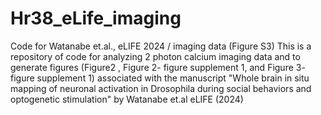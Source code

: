 # Hr38_eLife_imaging
Code for Watanabe et.al., eLIFE 2024 / imaging data (Figure S3)
This is a repository of code for analyzing 2 photon calcium imaging data and to generate figures (Figure2 , Figure 2- figure supplement 1, and Figure 3- figure supplement 1) associated with the manuscript "Whole brain in situ mapping of neuronal activation in Drosophila during social behaviors and optogenetic stimulation" by Watanabe et.al eLIFE (2024)

